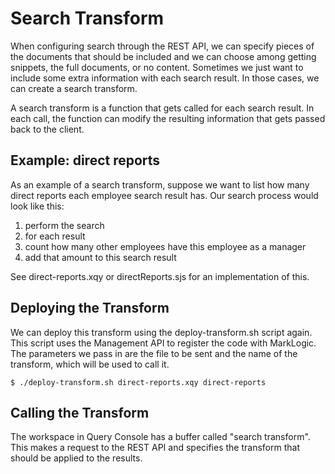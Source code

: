 # Search Transform

When configuring search through the REST API, we can specify pieces of the 
documents that should be included and we can choose among getting snippets, the 
full documents, or no content. Sometimes we just want to include some extra
information with each search result. In those cases, we can create a search 
transform. 

A search transform is a function that gets called for each search result. In
each call, the function can modify the resulting information that gets passed
back to the client. 

## Example: direct reports

As an example of a search transform, suppose we want to list how many direct
reports each employee search result has. Our search process would look like 
this:

1. perform the search
2. for each result
  1. count how many other employees have this employee as a manager
  2. add that amount to this search result

See direct-reports.xqy or directReports.sjs for an implementation of this.

## Deploying the Transform

We can deploy this transform using the deploy-transform.sh script again. This 
script uses the Management API to register the code with MarkLogic. The 
parameters we pass in are the file to be sent and the name of the transform, 
which will be used to call it. 

    $ ./deploy-transform.sh direct-reports.xqy direct-reports

## Calling the Transform

The workspace in Query Console has a buffer called "search transform". This 
makes a request to the REST API and specifies the transform that should be 
applied to the results. 